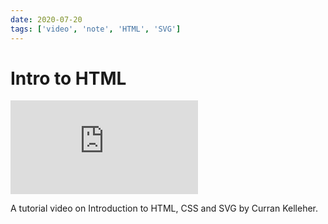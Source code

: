 ```yaml
---
date: 2020-07-20
tags: ['video', 'note', 'HTML', 'SVG']
---
```


# Intro to HTML

<Embed
  src="https://www.youtube.com/embed/ysG9j4_Uw_g"
/>

A tutorial video on Introduction to HTML, CSS and SVG by Curran Kelleher.
